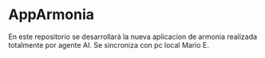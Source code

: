 # AppArmonia
En este repositorio se desarrollará la nueva aplicacion de armonia realizada totalmente por agente AI.
Se sincroniza con pc local Mario E.
